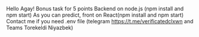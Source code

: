 Hello Agay! 
Bonus task for 5 points
Backend on node.js (npm install and npm start)
As you can predict, front on React(npm install and npm start)
Contact me if you need .env file (telegram https://t.me/verificatedclxwn and Teams Torekeldi Niyazbek)
